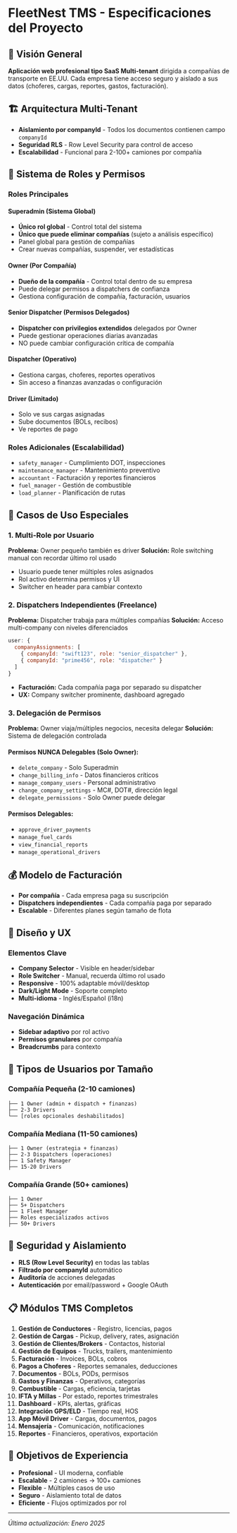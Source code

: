 # FleetNest TMS - Especificaciones del Proyecto

## 🎯 Visión General
**Aplicación web profesional tipo SaaS Multi-tenant** dirigida a compañías de transporte en EE.UU. Cada empresa tiene acceso seguro y aislado a sus datos (choferes, cargas, reportes, gastos, facturación).

## 🏗️ Arquitectura Multi-Tenant
- **Aislamiento por companyId** - Todos los documentos contienen campo `companyId`
- **Seguridad RLS** - Row Level Security para control de acceso
- **Escalabilidad** - Funcional para 2-100+ camiones por compañía

## 👥 Sistema de Roles y Permisos

### Roles Principales

#### **Superadmin** (Sistema Global)
- **Único rol global** - Control total del sistema
- **Único que puede eliminar compañías** (sujeto a análisis específico)
- Panel global para gestión de compañías
- Crear nuevas compañías, suspender, ver estadísticas

#### **Owner** (Por Compañía)
- **Dueño de la compañía** - Control total dentro de su empresa
- Puede delegar permisos a dispatchers de confianza
- Gestiona configuración de compañía, facturación, usuarios

#### **Senior Dispatcher** (Permisos Delegados)
- **Dispatcher con privilegios extendidos** delegados por Owner
- Puede gestionar operaciones diarias avanzadas
- NO puede cambiar configuración crítica de compañía

#### **Dispatcher** (Operativo)
- Gestiona cargas, choferes, reportes operativos
- Sin acceso a finanzas avanzadas o configuración

#### **Driver** (Limitado)
- Solo ve sus cargas asignadas
- Sube documentos (BOLs, recibos)
- Ve reportes de pago

### Roles Adicionales (Escalabilidad)
- `safety_manager` - Cumplimiento DOT, inspecciones
- `maintenance_manager` - Mantenimiento preventivo
- `accountant` - Facturación y reportes financieros
- `fuel_manager` - Gestión de combustible
- `load_planner` - Planificación de rutas

## 🔄 Casos de Uso Especiales

### 1. Multi-Role por Usuario
**Problema:** Owner pequeño también es driver
**Solución:** Role switching manual con recordar último rol usado
- Usuario puede tener múltiples roles asignados
- Rol activo determina permisos y UI
- Switcher en header para cambiar contexto

### 2. Dispatchers Independientes (Freelance)
**Problema:** Dispatcher trabaja para múltiples compañías
**Solución:** Acceso multi-company con niveles diferenciados
```javascript
user: {
  companyAssignments: [
    { companyId: "swift123", role: "senior_dispatcher" },
    { companyId: "prime456", role: "dispatcher" }
  ]
}
```
- **Facturación:** Cada compañía paga por separado su dispatcher
- **UX:** Company switcher prominente, dashboard agregado

### 3. Delegación de Permisos
**Problema:** Owner viaja/múltiples negocios, necesita delegar
**Solución:** Sistema de delegación controlada

#### Permisos NUNCA Delegables (Solo Owner):
- `delete_company` - Solo Superadmin
- `change_billing_info` - Datos financieros críticos  
- `manage_company_users` - Personal administrativo
- `change_company_settings` - MC#, DOT#, dirección legal
- `delegate_permissions` - Solo Owner puede delegar

#### Permisos Delegables:
- `approve_driver_payments`
- `manage_fuel_cards`
- `view_financial_reports`
- `manage_operational_drivers`

## 💰 Modelo de Facturación
- **Por compañía** - Cada empresa paga su suscripción
- **Dispatchers independientes** - Cada compañía paga por separado
- **Escalable** - Diferentes planes según tamaño de flota

## 🎨 Diseño y UX

### Elementos Clave
- **Company Selector** - Visible en header/sidebar
- **Role Switcher** - Manual, recuerda último rol usado
- **Responsive** - 100% adaptable móvil/desktop
- **Dark/Light Mode** - Soporte completo
- **Multi-idioma** - Inglés/Español (i18n)

### Navegación Dinámica
- **Sidebar adaptivo** por rol activo
- **Permisos granulares** por compañía
- **Breadcrumbs** para contexto

## 📱 Tipos de Usuarios por Tamaño

### Compañía Pequeña (2-10 camiones)
```
├── 1 Owner (admin + dispatch + finanzas)
├── 2-3 Drivers
└── [roles opcionales deshabilitados]
```

### Compañía Mediana (11-50 camiones)
```
├── 1 Owner (estrategia + finanzas)
├── 2-3 Dispatchers (operaciones)
├── 1 Safety Manager
├── 15-20 Drivers
```

### Compañía Grande (50+ camiones)
```
├── 1 Owner
├── 5+ Dispatchers
├── 1 Fleet Manager
├── Roles especializados activos
├── 50+ Drivers
```

## 🔐 Seguridad y Aislamiento
- **RLS (Row Level Security)** en todas las tablas
- **Filtrado por companyId** automático
- **Auditoría** de acciones delegadas
- **Autenticación** por email/password + Google OAuth

## 📋 Módulos TMS Completos
1. **Gestión de Conductores** - Registro, licencias, pagos
2. **Gestión de Cargas** - Pickup, delivery, rates, asignación
3. **Gestión de Clientes/Brokers** - Contactos, historial
4. **Gestión de Equipos** - Trucks, trailers, mantenimiento
5. **Facturación** - Invoices, BOLs, cobros
6. **Pagos a Choferes** - Reportes semanales, deducciones
7. **Documentos** - BOLs, PODs, permisos
8. **Gastos y Finanzas** - Operativos, categorías
9. **Combustible** - Cargas, eficiencia, tarjetas
10. **IFTA y Millas** - Por estado, reportes trimestrales
11. **Dashboard** - KPIs, alertas, gráficas
12. **Integración GPS/ELD** - Tiempo real, HOS
13. **App Móvil Driver** - Cargas, documentos, pagos
14. **Mensajería** - Comunicación, notificaciones
15. **Reportes** - Financieros, operativos, exportación

## 🎯 Objetivos de Experiencia
- **Profesional** - UI moderna, confiable
- **Escalable** - 2 camiones → 100+ camiones
- **Flexible** - Múltiples casos de uso
- **Seguro** - Aislamiento total de datos
- **Eficiente** - Flujos optimizados por rol

---
*Última actualización: Enero 2025*